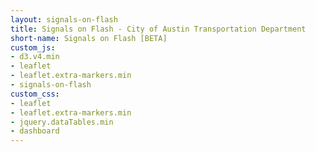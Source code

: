 ```yaml
---
layout: signals-on-flash
title: Signals on Flash - City of Austin Transportation Department
short-name: Signals on Flash [BETA]
custom_js:
- d3.v4.min
- leaflet
- leaflet.extra-markers.min
- signals-on-flash
custom_css:
- leaflet
- leaflet.extra-markers.min
- jquery.dataTables.min
- dashboard
---
```



